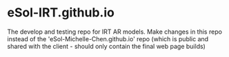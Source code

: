 # eSol-IRT.github.io
The develop and testing repo for IRT AR models. Make changes in this repo instead of the 'eSol-Michelle-Chen.github.io' repo (which is public and shared with the client - should only contain the final web page builds)
